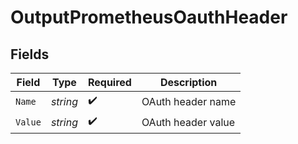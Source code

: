 # OutputPrometheusOauthHeader


## Fields

| Field              | Type               | Required           | Description        |
| ------------------ | ------------------ | ------------------ | ------------------ |
| `Name`             | *string*           | :heavy_check_mark: | OAuth header name  |
| `Value`            | *string*           | :heavy_check_mark: | OAuth header value |